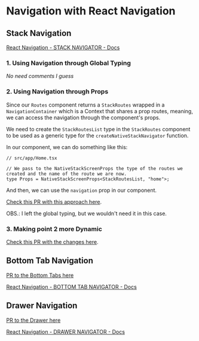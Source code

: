 # Navigation with React Navigation

## Stack Navigation

[React Navigation - STACK NAVIGATOR - Docs](https://reactnavigation.org/docs/native-stack-navigator/)

### 1. Using Navigation through Global Typing

_No need comments I guess_

### 2. Using Navigation through Props

Since our `Routes` component returns a `StackRoutes` wrapped in a `NavigationContainer` which is a Context that shares a prop routes, meaning, we can access the navigation through the component's props.

We need to create the `StackRoutesList` type in the `StackRoutes` component to be used as a generic type for the `createNativeStackNavigator` function.

In our component, we can do something like this:

```tsx
// src/app/Home.tsx

// We pass to the NativeStackScreenProps the type of the routes we created and the name of the route we are now.
type Props = NativeStackScreenProps<StackRoutesList, "home">;
```

And then, we can use the `navigation` prop in our component.

[Check this PR with this approach here](https://github.com/gabrielgyns/react-native-navigation/pull/1).

OBS.: I left the global typing, but we wouldn't need it in this case.

### 3. Making point 2 more Dynamic

[Check this PR with the changes here](https://github.com/gabrielgyns/react-native-navigation/pull/2).

## Bottom Tab Navigation

[PR to the Bottom Tabs here](https://github.com/gabrielgyns/react-native-navigation/pull/3)

[React Navigation - BOTTOM TAB NAVIGATOR - Docs](https://reactnavigation.org/docs/bottom-tab-navigator/)

## Drawer Navigation

[PR to the Drawer here](https://github.com/gabrielgyns/react-native-navigation/pull/4)

[React Navigation - DRAWER NAVIGATOR - Docs](https://reactnavigation.org/docs/drawer-navigator/)
